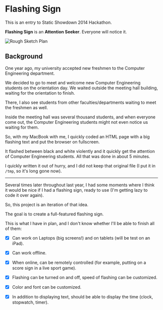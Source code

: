 
Flashing Sign
=============

This is an entry to Static Showdown 2014 Hackathon.

__Flashing Sign__ is an __Attention Seeker__. Everyone will notice it.

![Rough Sketch Plan](http://i.imgur.com/NU8iMd7.gif)


Background
----------

One year ago,
my university accepted new freshmen to the Computer Engineering department.

We decided to go to meet and welcome new Computer Engineering students on the orientation day.
We waited outside the meeting hall building,
waiting for the orientation to finish.

There,
I also see students from other faculties/departments waiting to meet the freshmen as well.

Inside the meeting hall was several thousand students,
and when everyone come out,
the Computer Engineering students might not even notice us waiting for them.

So,
with my MacBook with me,
I quickly coded an HTML page with a big flashing text and put the browser on fullscreen.

It flashed between black and white violently and it quickly get the attention of Computer Engineering students.
All that was done in about 5 minutes.

I quickly written it out of hurry,
and I did not keep that original file (I put it in `/tmp`, so it's long gone now).

---

Several times later throughout last year,
I had some moments where I think it would be nice if I had a flashing sign,
ready to use (I'm getting lazy to code it over again).


So, this project is an iteration of that idea.

The goal is to create a full-featured flashing sign.

This is what I have in plan, and I don't know whether I'll be able to finish all of them:

* [X] Can work on Laptops (big screens!) and on tablets (will be test on an iPad).
* [X] Can work offline.
* [X] When online, can be remotely controlled
      (for example, putting on a score sign in a live sport game).
* [X] Flashing can be turned on and off, speed of flashing can be customized.
* [X] Color and font can be customized.
* [X] In addition to displaying text,
      should be able to display the time (clock, stopwatch, timer).













